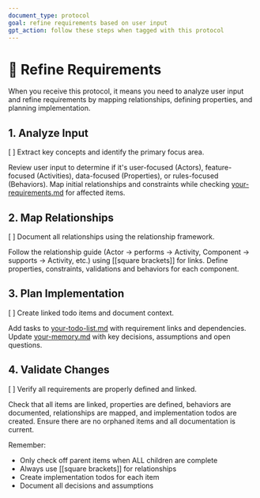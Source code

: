 ```yaml
---
document_type: protocol
goal: refine requirements based on user input
gpt_action: follow these steps when tagged with this protocol
---
```


# 🔄 Refine Requirements

When you receive this protocol, it means you need to analyze user input and refine requirements by mapping relationships, defining properties, and planning implementation.

## 1. Analyze Input
[ ] Extract key concepts and identify the primary focus area.

Review user input to determine if it's user-focused (Actors), feature-focused (Activities), data-focused (Properties), or rules-focused (Behaviors). Map initial relationships and constraints while checking [your-requirements.md](your-requirements.md) for affected items.

## 2. Map Relationships
[ ] Document all relationships using the relationship framework.

Follow the relationship guide (Actor → performs → Activity, Component → supports → Activity, etc.) using [[square brackets]] for links. Define properties, constraints, validations and behaviors for each component.

## 3. Plan Implementation
[ ] Create linked todo items and document context.

Add tasks to [your-todo-list.md](your-todo-list.md) with requirement links and dependencies. Update [your-memory.md](your-memory.md) with key decisions, assumptions and open questions.

## 4. Validate Changes
[ ] Verify all requirements are properly defined and linked.

Check that all items are linked, properties are defined, behaviors are documented, relationships are mapped, and implementation todos are created. Ensure there are no orphaned items and all documentation is current.

Remember:
- Only check off parent items when ALL children are complete
- Always use [[square brackets]] for relationships
- Create implementation todos for each item
- Document all decisions and assumptions